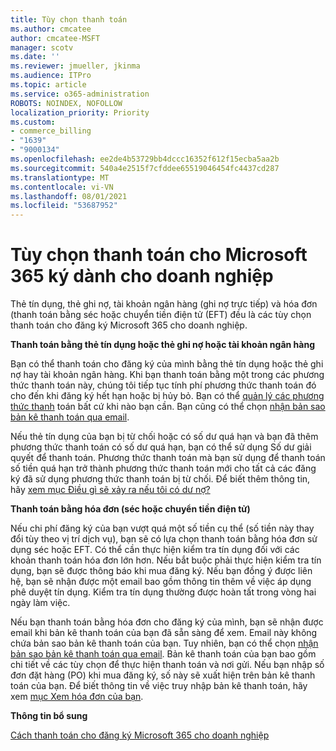 ```yaml
---
title: Tùy chọn thanh toán
ms.author: cmcatee
author: cmcatee-MSFT
manager: scotv
ms.date: ''
ms.reviewer: jmueller, jkinma
ms.audience: ITPro
ms.topic: article
ms.service: o365-administration
ROBOTS: NOINDEX, NOFOLLOW
localization_priority: Priority
ms.custom:
- commerce_billing
- "1639"
- "9000134"
ms.openlocfilehash: ee2de4b53729bb4dccc16352f612f15ecba5aa2b
ms.sourcegitcommit: 540a4e2515f7cfddee65519046454fc4437cd287
ms.translationtype: MT
ms.contentlocale: vi-VN
ms.lasthandoff: 08/01/2021
ms.locfileid: "53687952"
---
```

# <a name="payment-options-for-microsoft-365-for-business-subscriptions"></a>Tùy chọn thanh toán cho Microsoft 365 ký dành cho doanh nghiệp
  
Thẻ tín dụng, thẻ ghi nợ, tài khoản ngân hàng (ghi nợ trực tiếp) và hóa đơn (thanh toán bằng séc hoặc chuyển tiền điện tử (EFT) đều là các tùy chọn thanh toán cho đăng ký Microsoft 365 cho doanh nghiệp.
  
**Thanh toán bằng thẻ tín dụng hoặc thẻ ghi nợ hoặc tài khoản ngân hàng**
  
Bạn có thể thanh toán cho đăng ký của mình bằng thẻ tín dụng hoặc thẻ ghi nợ hay tài khoản ngân hàng. Khi bạn thanh toán bằng một trong các phương thức thanh toán này, chúng tôi tiếp tục tính phí phương thức thanh toán đó cho đến khi đăng ký hết hạn hoặc bị hủy bỏ. Bạn có thể [quản lý các phương thức thanh](/microsoft-365/commerce/billing-and-payments/manage-payment-methods) toán bất cứ khi nào bạn cần. Bạn cũng có thể chọn [nhận bản sao bản kê thanh toán qua email](/microsoft-365/commerce/billing-and-payments/view-your-bill-or-invoice#receive-a-copy-of-your-billing-statement-in-email).

Nếu thẻ tín dụng của bạn bị từ chối hoặc có số dư quá hạn và  bạn đã thêm phương thức thanh toán có số dư quá hạn, bạn có thể sử dụng Số dư giải quyết để thanh toán. Phương thức thanh toán mà bạn sử dụng để thanh toán số tiền quá hạn trở thành phương thức thanh toán mới cho tất cả các đăng ký đã sử dụng phương thức thanh toán bị từ chối. Để biết thêm thông tin, hãy [xem mục Điều gì sẽ xảy ra nếu tôi có dư nợ?](/microsoft-365/commerce/billing-and-payments/pay-for-your-subscription#what-if-i-have-an-outstanding-balance)

**Thanh toán bằng hóa đơn (séc hoặc chuyển tiền điện tử)**
  
Nếu chi phí đăng ký của bạn vượt quá một số tiền cụ thể (số tiền này thay đổi tùy theo vị trí dịch vụ), bạn sẽ có lựa chọn thanh toán bằng hóa đơn sử dụng séc hoặc EFT. Có thể cần thực hiện kiểm tra tín dụng đối với các khoản thanh toán hóa đơn lớn hơn. Nếu bắt buộc phải thực hiện kiểm tra tín dụng, bạn sẽ được thông báo khi mua đăng ký. Nếu bạn đồng ý được liên hệ, bạn sẽ nhận được một email bao gồm thông tin thêm về việc áp dụng phê duyệt tín dụng. Kiểm tra tín dụng thường được hoàn tất trong vòng hai ngày làm việc.

Nếu bạn thanh toán bằng hóa đơn cho đăng ký của mình, bạn sẽ nhận được email khi bản kê thanh toán của bạn đã sẵn sàng để xem. Email này không chứa bản sao bản kê thanh toán của bạn. Tuy nhiên, bạn có thể chọn [nhận bản sao bản kê thanh toán qua email](/microsoft-365/commerce/billing-and-payments/view-your-bill-or-invoice#receive-a-copy-of-your-billing-statement-in-email). Bản kê thanh toán của bạn bao gồm chi tiết về các tùy chọn để thực hiện thanh toán và nơi gửi. Nếu bạn nhập số đơn đặt hàng (PO) khi mua đăng ký, số này sẽ xuất hiện trên bản kê thanh toán của bạn. Để biết thông tin về việc truy nhập bản kê thanh toán, hãy xem [mục Xem hóa đơn của bạn](/microsoft-365/commerce/billing-and-payments/view-your-bill-or-invoice).
  
**Thông tin bổ sung**
  
[Cách thanh toán cho đăng ký Microsoft 365 cho doanh nghiệp](/microsoft-365/commerce/billing-and-payments/pay-for-your-subscription)